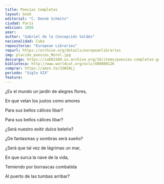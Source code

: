 ```yaml
---
title: Poesías Completas
layout: book
editorial: "C. Denné Schmitz"
ciudad: París
edicion: 1856
year: 
author: "Gabriel de la Concepción Valdés"
nacionalidad: Cuba
repositorio: "European Libraries"
repurl: https://archive.org/details/europeanlibraries
img: placido_poesias_Morel.jpg
descarga: https://ia601509.us.archive.org/19/items/poesias-completas-gabriel-de-la-concepcion-valdes/Poes%C3%ADas%20Completas%20-%20Gabriel%20de%20la%20Concepci%C3%B3n%20Vald%C3%A9s.pdf
biblioteca: http://www.worldcat.org/oclc/489800126
comprar: https://amzn.to/32WIALj
periodo: "Siglo XIX"
feature: 
---
```

 

¿Es el mundo un jardín de alegres flores,
 
En que velan los justos como amores
 
Para sus bellos cálices libar?
 
Para sus bellos cálices libar?
 
¿Será nuestro exitir dulce beleño?
 
¿De fantasmas y sombras será sueño?
 
¿Será que tal vez de lágrimas un mar,
 
En que surca la nave de la vida,
 
Temiendo por borrascas combatida
 
Al puerto de las tumbas arribar?

